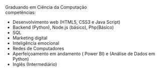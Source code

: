 Graduando em Ciência da Computação <br>
competências: 
- Desenvolvimento web (HTML5, CSS3 e Java Script)
- Backend (Python), Node.js (básico), Php(Básico)
- SQL
- Marketing digital
- Inteligência emocional
- Redes de Computadores
- Aperfeiçoamento em andamento ( Power BI) e (Análise de Dados em Python)
- Inglês (Intermediário)
